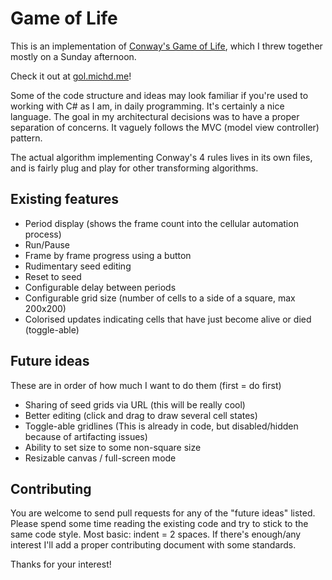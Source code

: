 # Game of Life

This is an implementation of [Conway's Game of Life](https://en.wikipedia.org/wiki/Conway's_Game_of_Life), which I threw together mostly on a Sunday afternoon. 

Check it out at [gol.michd.me](http://gol.michd.me)!

Some of the code structure and ideas may look familiar if you're used to working with C# as I am, in daily programming. It's certainly a nice language. The goal in my architectural decisions was to have a proper separation of concerns. It vaguely follows the MVC (model view controller)  pattern.

The actual algorithm implementing Conway's 4 rules lives in its own files, and is fairly plug and play for other transforming algorithms.

## Existing features
- Period display (shows the frame count into the cellular automation process)
- Run/Pause
- Frame by frame progress using a button
- Rudimentary seed editing
- Reset to seed
- Configurable delay between periods
- Configurable grid size (number of cells to a side of a square, max 200x200)
- Colorised updates indicating cells that have just become alive or died (toggle-able)

## Future ideas

These are in order of how much I want to do them (first = do first)

- Sharing of seed grids via URL (this will be really cool)
- Better editing (click and drag to draw several cell states)
- Toggle-able gridlines (This is already in code, but disabled/hidden because of artifacting issues)
- Ability to set size to some non-square size
- Resizable canvas / full-screen mode

## Contributing
You are welcome to send pull requests for any of the "future ideas" listed. Please spend some time reading the existing code and try to stick to the same code style. Most basic: indent = 2 spaces. If there's enough/any interest I'll add a proper contributing document with some standards.

Thanks for your interest!
